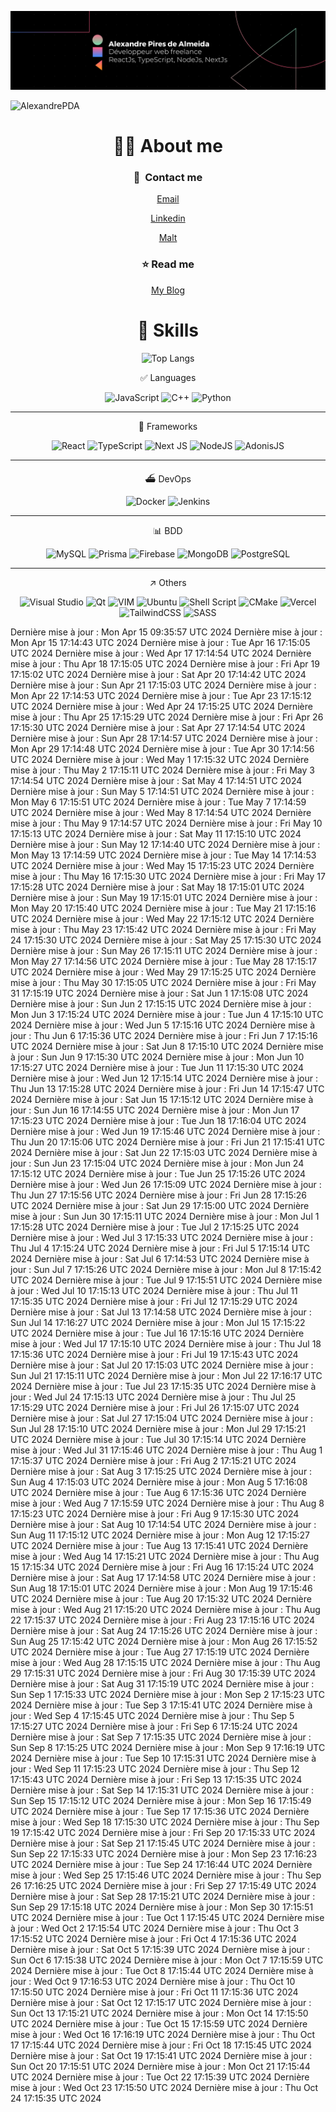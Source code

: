 ![Description de l'image](./banniereLK.png)

<p align="left"> <img src="https://komarev.com/ghpvc/?username=AlexandrePDA&label=Profile%20views&color=0e75b6&style=flat" alt="AlexandrePDA" /> </p>

<div align="center">
  
# 👋🏽 About me

### 💌  **Contact me**
  
  [Email](mailto:al.piresdealmeida@gmail.com)
  
  [Linkedin](www.linkedin.com/in/alexandre-pires-de-almeida)
  
[Malt](https://www.malt.fr/profile/alexandrepiresdealmeida)
 
### ⭐️ **Read me** 

[My Blog](https://alexandre-blog.vercel.app)



                    

# 🦾 Skills


  

![Top Langs](https://github-readme-stats.vercel.app/api/top-langs/?username=alexandrePDA&layout=compact)


✅ Languages

![JavaScript](https://img.shields.io/badge/javascript-%23323330.svg?style=for-the-badge&logo=javascript&logoColor=%23F7DF1E)
![C++](https://img.shields.io/badge/c++-%2300599C.svg?style=for-the-badge&logo=c%2B%2B&logoColor=white)
![Python](https://img.shields.io/badge/python-3670A0?style=for-the-badge&logo=python&logoColor=ffdd54)

---

🧩 Frameworks

![React](https://img.shields.io/badge/react-%2320232a.svg?style=for-the-badge&logo=react&logoColor=%2361DAFB)
![TypeScript](https://img.shields.io/badge/typescript-%23007ACC.svg?style=for-the-badge&logo=typescript&logoColor=white)
![Next JS](https://img.shields.io/badge/Next-black?style=for-the-badge&logo=next.js&logoColor=white)
![NodeJS](https://img.shields.io/badge/node.js-6DA55F?style=for-the-badge&logo=node.js&logoColor=white)
![AdonisJS](https://img.shields.io/badge/adonis%20js-220052?style=for-the-badge&logo=adonisjs&logoColor=white)

---

⛴️ DevOps

![Docker](https://img.shields.io/badge/Docker-2CA5E0?style=for-the-badge&logo=docker&logoColor=white)
![Jenkins](https://img.shields.io/badge/Jenkins-D24939?style=for-the-badge&logo=Jenkins&logoColor=white)

---

📊 BDD
  
![MySQL](https://img.shields.io/badge/mysql-%2300f.svg?style=for-the-badge&logo=mysql&logoColor=white)
![Prisma](https://img.shields.io/badge/Prisma-3982CE?style=for-the-badge&logo=Prisma&logoColor=white)
![Firebase](https://img.shields.io/badge/Firebase-039BE5?style=for-the-badge&logo=Firebase&logoColor=white)
![MongoDB](https://img.shields.io/badge/MongoDB-%234ea94b.svg?style=for-the-badge&logo=mongodb&logoColor=white)
![PostgreSQL](https://img.shields.io/badge/PostgreSQL-316192?style=for-the-badge&logo=postgresql&logoColor=white)

---


↗️ Others

![Visual Studio](https://img.shields.io/badge/Visual%20Studio-5C2D91.svg?style=for-the-badge&logo=visual-studio&logoColor=white)
![Qt](https://img.shields.io/badge/Qt-%23217346.svg?style=for-the-badge&logo=Qt&logoColor=white)
![VIM](https://img.shields.io/badge/VIM-%2311AB00.svg?&style=for-the-badge&logo=vim&logoColor=white)
![Ubuntu](https://img.shields.io/badge/Ubuntu-E95420?style=for-the-badge&logo=ubuntu&logoColor=white)
![Shell Script](https://img.shields.io/badge/shell_script-%23121011.svg?style=for-the-badge&logo=gnu-bash&logoColor=white)
![CMake](https://img.shields.io/badge/CMake-%23008FBA.svg?style=for-the-badge&logo=cmake&logoColor=white)
![Vercel](https://img.shields.io/badge/vercel-%23000000.svg?style=for-the-badge&logo=vercel&logoColor=white)
![TailwindCSS](https://img.shields.io/badge/tailwindcss-%2338B2AC.svg?style=for-the-badge&logo=tailwind-css&logoColor=white)
![SASS](https://img.shields.io/badge/SASS-hotpink.svg?style=for-the-badge&logo=SASS&logoColor=white)

 
</div>


Dernière mise à jour : Mon Apr 15 09:35:57 UTC 2024
Dernière mise à jour : Mon Apr 15 17:14:43 UTC 2024
Dernière mise à jour : Tue Apr 16 17:15:05 UTC 2024
Dernière mise à jour : Wed Apr 17 17:14:54 UTC 2024
Dernière mise à jour : Thu Apr 18 17:15:05 UTC 2024
Dernière mise à jour : Fri Apr 19 17:15:02 UTC 2024
Dernière mise à jour : Sat Apr 20 17:14:42 UTC 2024
Dernière mise à jour : Sun Apr 21 17:15:03 UTC 2024
Dernière mise à jour : Mon Apr 22 17:14:53 UTC 2024
Dernière mise à jour : Tue Apr 23 17:15:12 UTC 2024
Dernière mise à jour : Wed Apr 24 17:15:25 UTC 2024
Dernière mise à jour : Thu Apr 25 17:15:29 UTC 2024
Dernière mise à jour : Fri Apr 26 17:15:30 UTC 2024
Dernière mise à jour : Sat Apr 27 17:14:54 UTC 2024
Dernière mise à jour : Sun Apr 28 17:14:57 UTC 2024
Dernière mise à jour : Mon Apr 29 17:14:48 UTC 2024
Dernière mise à jour : Tue Apr 30 17:14:56 UTC 2024
Dernière mise à jour : Wed May  1 17:15:32 UTC 2024
Dernière mise à jour : Thu May  2 17:15:11 UTC 2024
Dernière mise à jour : Fri May  3 17:14:54 UTC 2024
Dernière mise à jour : Sat May  4 17:14:51 UTC 2024
Dernière mise à jour : Sun May  5 17:14:51 UTC 2024
Dernière mise à jour : Mon May  6 17:15:51 UTC 2024
Dernière mise à jour : Tue May  7 17:14:59 UTC 2024
Dernière mise à jour : Wed May  8 17:14:54 UTC 2024
Dernière mise à jour : Thu May  9 17:14:57 UTC 2024
Dernière mise à jour : Fri May 10 17:15:13 UTC 2024
Dernière mise à jour : Sat May 11 17:15:10 UTC 2024
Dernière mise à jour : Sun May 12 17:14:40 UTC 2024
Dernière mise à jour : Mon May 13 17:14:59 UTC 2024
Dernière mise à jour : Tue May 14 17:14:53 UTC 2024
Dernière mise à jour : Wed May 15 17:15:23 UTC 2024
Dernière mise à jour : Thu May 16 17:15:30 UTC 2024
Dernière mise à jour : Fri May 17 17:15:28 UTC 2024
Dernière mise à jour : Sat May 18 17:15:01 UTC 2024
Dernière mise à jour : Sun May 19 17:15:01 UTC 2024
Dernière mise à jour : Mon May 20 17:15:40 UTC 2024
Dernière mise à jour : Tue May 21 17:15:16 UTC 2024
Dernière mise à jour : Wed May 22 17:15:12 UTC 2024
Dernière mise à jour : Thu May 23 17:15:42 UTC 2024
Dernière mise à jour : Fri May 24 17:15:30 UTC 2024
Dernière mise à jour : Sat May 25 17:15:30 UTC 2024
Dernière mise à jour : Sun May 26 17:15:11 UTC 2024
Dernière mise à jour : Mon May 27 17:14:56 UTC 2024
Dernière mise à jour : Tue May 28 17:15:17 UTC 2024
Dernière mise à jour : Wed May 29 17:15:25 UTC 2024
Dernière mise à jour : Thu May 30 17:15:05 UTC 2024
Dernière mise à jour : Fri May 31 17:15:19 UTC 2024
Dernière mise à jour : Sat Jun  1 17:15:08 UTC 2024
Dernière mise à jour : Sun Jun  2 17:15:15 UTC 2024
Dernière mise à jour : Mon Jun  3 17:15:24 UTC 2024
Dernière mise à jour : Tue Jun  4 17:15:10 UTC 2024
Dernière mise à jour : Wed Jun  5 17:15:16 UTC 2024
Dernière mise à jour : Thu Jun  6 17:15:36 UTC 2024
Dernière mise à jour : Fri Jun  7 17:15:16 UTC 2024
Dernière mise à jour : Sat Jun  8 17:15:10 UTC 2024
Dernière mise à jour : Sun Jun  9 17:15:30 UTC 2024
Dernière mise à jour : Mon Jun 10 17:15:27 UTC 2024
Dernière mise à jour : Tue Jun 11 17:15:30 UTC 2024
Dernière mise à jour : Wed Jun 12 17:15:14 UTC 2024
Dernière mise à jour : Thu Jun 13 17:15:28 UTC 2024
Dernière mise à jour : Fri Jun 14 17:15:47 UTC 2024
Dernière mise à jour : Sat Jun 15 17:15:12 UTC 2024
Dernière mise à jour : Sun Jun 16 17:14:55 UTC 2024
Dernière mise à jour : Mon Jun 17 17:15:23 UTC 2024
Dernière mise à jour : Tue Jun 18 17:16:04 UTC 2024
Dernière mise à jour : Wed Jun 19 17:15:46 UTC 2024
Dernière mise à jour : Thu Jun 20 17:15:06 UTC 2024
Dernière mise à jour : Fri Jun 21 17:15:41 UTC 2024
Dernière mise à jour : Sat Jun 22 17:15:03 UTC 2024
Dernière mise à jour : Sun Jun 23 17:15:04 UTC 2024
Dernière mise à jour : Mon Jun 24 17:15:12 UTC 2024
Dernière mise à jour : Tue Jun 25 17:15:26 UTC 2024
Dernière mise à jour : Wed Jun 26 17:15:09 UTC 2024
Dernière mise à jour : Thu Jun 27 17:15:56 UTC 2024
Dernière mise à jour : Fri Jun 28 17:15:26 UTC 2024
Dernière mise à jour : Sat Jun 29 17:15:00 UTC 2024
Dernière mise à jour : Sun Jun 30 17:15:11 UTC 2024
Dernière mise à jour : Mon Jul  1 17:15:28 UTC 2024
Dernière mise à jour : Tue Jul  2 17:15:25 UTC 2024
Dernière mise à jour : Wed Jul  3 17:15:33 UTC 2024
Dernière mise à jour : Thu Jul  4 17:15:24 UTC 2024
Dernière mise à jour : Fri Jul  5 17:15:14 UTC 2024
Dernière mise à jour : Sat Jul  6 17:14:53 UTC 2024
Dernière mise à jour : Sun Jul  7 17:15:26 UTC 2024
Dernière mise à jour : Mon Jul  8 17:15:42 UTC 2024
Dernière mise à jour : Tue Jul  9 17:15:51 UTC 2024
Dernière mise à jour : Wed Jul 10 17:15:13 UTC 2024
Dernière mise à jour : Thu Jul 11 17:15:35 UTC 2024
Dernière mise à jour : Fri Jul 12 17:15:29 UTC 2024
Dernière mise à jour : Sat Jul 13 17:14:58 UTC 2024
Dernière mise à jour : Sun Jul 14 17:16:27 UTC 2024
Dernière mise à jour : Mon Jul 15 17:15:22 UTC 2024
Dernière mise à jour : Tue Jul 16 17:15:16 UTC 2024
Dernière mise à jour : Wed Jul 17 17:15:10 UTC 2024
Dernière mise à jour : Thu Jul 18 17:15:36 UTC 2024
Dernière mise à jour : Fri Jul 19 17:15:43 UTC 2024
Dernière mise à jour : Sat Jul 20 17:15:03 UTC 2024
Dernière mise à jour : Sun Jul 21 17:15:11 UTC 2024
Dernière mise à jour : Mon Jul 22 17:16:17 UTC 2024
Dernière mise à jour : Tue Jul 23 17:15:35 UTC 2024
Dernière mise à jour : Wed Jul 24 17:15:13 UTC 2024
Dernière mise à jour : Thu Jul 25 17:15:29 UTC 2024
Dernière mise à jour : Fri Jul 26 17:15:07 UTC 2024
Dernière mise à jour : Sat Jul 27 17:15:04 UTC 2024
Dernière mise à jour : Sun Jul 28 17:15:10 UTC 2024
Dernière mise à jour : Mon Jul 29 17:15:21 UTC 2024
Dernière mise à jour : Tue Jul 30 17:15:14 UTC 2024
Dernière mise à jour : Wed Jul 31 17:15:46 UTC 2024
Dernière mise à jour : Thu Aug  1 17:15:37 UTC 2024
Dernière mise à jour : Fri Aug  2 17:15:21 UTC 2024
Dernière mise à jour : Sat Aug  3 17:15:25 UTC 2024
Dernière mise à jour : Sun Aug  4 17:15:03 UTC 2024
Dernière mise à jour : Mon Aug  5 17:16:08 UTC 2024
Dernière mise à jour : Tue Aug  6 17:15:36 UTC 2024
Dernière mise à jour : Wed Aug  7 17:15:59 UTC 2024
Dernière mise à jour : Thu Aug  8 17:15:23 UTC 2024
Dernière mise à jour : Fri Aug  9 17:15:30 UTC 2024
Dernière mise à jour : Sat Aug 10 17:14:54 UTC 2024
Dernière mise à jour : Sun Aug 11 17:15:12 UTC 2024
Dernière mise à jour : Mon Aug 12 17:15:27 UTC 2024
Dernière mise à jour : Tue Aug 13 17:15:41 UTC 2024
Dernière mise à jour : Wed Aug 14 17:15:21 UTC 2024
Dernière mise à jour : Thu Aug 15 17:15:34 UTC 2024
Dernière mise à jour : Fri Aug 16 17:15:24 UTC 2024
Dernière mise à jour : Sat Aug 17 17:14:58 UTC 2024
Dernière mise à jour : Sun Aug 18 17:15:01 UTC 2024
Dernière mise à jour : Mon Aug 19 17:15:46 UTC 2024
Dernière mise à jour : Tue Aug 20 17:15:32 UTC 2024
Dernière mise à jour : Wed Aug 21 17:15:20 UTC 2024
Dernière mise à jour : Thu Aug 22 17:15:37 UTC 2024
Dernière mise à jour : Fri Aug 23 17:15:16 UTC 2024
Dernière mise à jour : Sat Aug 24 17:15:26 UTC 2024
Dernière mise à jour : Sun Aug 25 17:15:42 UTC 2024
Dernière mise à jour : Mon Aug 26 17:15:52 UTC 2024
Dernière mise à jour : Tue Aug 27 17:15:19 UTC 2024
Dernière mise à jour : Wed Aug 28 17:15:15 UTC 2024
Dernière mise à jour : Thu Aug 29 17:15:31 UTC 2024
Dernière mise à jour : Fri Aug 30 17:15:39 UTC 2024
Dernière mise à jour : Sat Aug 31 17:15:19 UTC 2024
Dernière mise à jour : Sun Sep  1 17:15:33 UTC 2024
Dernière mise à jour : Mon Sep  2 17:15:23 UTC 2024
Dernière mise à jour : Tue Sep  3 17:15:41 UTC 2024
Dernière mise à jour : Wed Sep  4 17:15:45 UTC 2024
Dernière mise à jour : Thu Sep  5 17:15:27 UTC 2024
Dernière mise à jour : Fri Sep  6 17:15:24 UTC 2024
Dernière mise à jour : Sat Sep  7 17:15:35 UTC 2024
Dernière mise à jour : Sun Sep  8 17:15:25 UTC 2024
Dernière mise à jour : Mon Sep  9 17:16:19 UTC 2024
Dernière mise à jour : Tue Sep 10 17:15:31 UTC 2024
Dernière mise à jour : Wed Sep 11 17:15:23 UTC 2024
Dernière mise à jour : Thu Sep 12 17:15:43 UTC 2024
Dernière mise à jour : Fri Sep 13 17:15:35 UTC 2024
Dernière mise à jour : Sat Sep 14 17:15:31 UTC 2024
Dernière mise à jour : Sun Sep 15 17:15:12 UTC 2024
Dernière mise à jour : Mon Sep 16 17:15:49 UTC 2024
Dernière mise à jour : Tue Sep 17 17:15:36 UTC 2024
Dernière mise à jour : Wed Sep 18 17:15:30 UTC 2024
Dernière mise à jour : Thu Sep 19 17:15:42 UTC 2024
Dernière mise à jour : Fri Sep 20 17:15:33 UTC 2024
Dernière mise à jour : Sat Sep 21 17:15:45 UTC 2024
Dernière mise à jour : Sun Sep 22 17:15:33 UTC 2024
Dernière mise à jour : Mon Sep 23 17:16:23 UTC 2024
Dernière mise à jour : Tue Sep 24 17:16:44 UTC 2024
Dernière mise à jour : Wed Sep 25 17:15:46 UTC 2024
Dernière mise à jour : Thu Sep 26 17:16:25 UTC 2024
Dernière mise à jour : Fri Sep 27 17:15:49 UTC 2024
Dernière mise à jour : Sat Sep 28 17:15:21 UTC 2024
Dernière mise à jour : Sun Sep 29 17:15:18 UTC 2024
Dernière mise à jour : Mon Sep 30 17:15:51 UTC 2024
Dernière mise à jour : Tue Oct  1 17:15:45 UTC 2024
Dernière mise à jour : Wed Oct  2 17:15:54 UTC 2024
Dernière mise à jour : Thu Oct  3 17:15:52 UTC 2024
Dernière mise à jour : Fri Oct  4 17:15:36 UTC 2024
Dernière mise à jour : Sat Oct  5 17:15:39 UTC 2024
Dernière mise à jour : Sun Oct  6 17:15:38 UTC 2024
Dernière mise à jour : Mon Oct  7 17:15:59 UTC 2024
Dernière mise à jour : Tue Oct  8 17:15:44 UTC 2024
Dernière mise à jour : Wed Oct  9 17:16:53 UTC 2024
Dernière mise à jour : Thu Oct 10 17:15:50 UTC 2024
Dernière mise à jour : Fri Oct 11 17:15:36 UTC 2024
Dernière mise à jour : Sat Oct 12 17:15:17 UTC 2024
Dernière mise à jour : Sun Oct 13 17:15:21 UTC 2024
Dernière mise à jour : Mon Oct 14 17:15:50 UTC 2024
Dernière mise à jour : Tue Oct 15 17:15:59 UTC 2024
Dernière mise à jour : Wed Oct 16 17:16:19 UTC 2024
Dernière mise à jour : Thu Oct 17 17:15:44 UTC 2024
Dernière mise à jour : Fri Oct 18 17:15:45 UTC 2024
Dernière mise à jour : Sat Oct 19 17:15:41 UTC 2024
Dernière mise à jour : Sun Oct 20 17:15:51 UTC 2024
Dernière mise à jour : Mon Oct 21 17:15:44 UTC 2024
Dernière mise à jour : Tue Oct 22 17:15:39 UTC 2024
Dernière mise à jour : Wed Oct 23 17:15:50 UTC 2024
Dernière mise à jour : Thu Oct 24 17:15:35 UTC 2024
